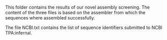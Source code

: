 This folder contains the results of our novel assembly screening.
The content of the three files is based on the assembler from which the sequences where assembled successfully.

The file NCBI.txt contains the list of sequence identifiers submitted to NCBI TPA:infernal.
